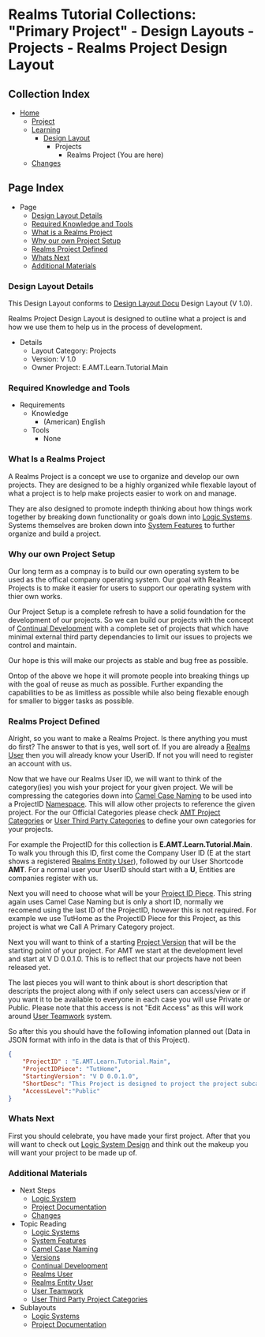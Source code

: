 [Page]:https://github.com/Ancient-Majik-Tech/Learn.Tutorial.Collections/blob/main/Design%20Layout/Project/RealmsProject_DL.md

[Page Home]:https://github.com/Ancient-Majik-Tech/Learn.Tutorial.Collections/blob/main/README.md
[Page Learn Home]:https://github.com/Ancient-Majik-Tech/Learn.Tutorial.Collections/blob/main/Learn/Learn_Home.md
[Page Project Home]:https://github.com/Ancient-Majik-Tech/Learn.Tutorial.Collections/blob/main/Project/ProjectHome.md
[Page Changes Home]:https://github.com/Ancient-Majik-Tech/Learn.Tutorial.Collections/blob/main/Changes/ChangeLog.md
[Page DL Home]:https://github.com/Ancient-Majik-Tech/Learn.Tutorial.Collections/blob/main/Design%20Layout/DesignLayouts_Home.md

[Sec WhatsNext]:https://github.com/Ancient-Majik-Tech/Learn.Tutorial.Collections/blob/main/Design%20Layout/Project/RealmsProject_DL.md#whats-next
[Sec Details]:https://github.com/Ancient-Majik-Tech/Learn.Tutorial.Collections/blob/main/Design%20Layout/Project/RealmsProject_DL.md#design-layout-details
[Sec Require]:https://github.com/Ancient-Majik-Tech/Learn.Tutorial.Collections/blob/main/Design%20Layout/Project/RealmsProject_DL.md#required-knowledge-and-tools
[Sec Desc]:https://github.com/Ancient-Majik-Tech/Learn.Tutorial.Collections/blob/main/Design%20Layout/Project/RealmsProject_DL.md#what-is-a-realms-project
[Sec Setup]:https://github.com/Ancient-Majik-Tech/Learn.Tutorial.Collections/blob/main/Design%20Layout/Project/RealmsProject_DL.md#why-our-own-project-setup
[Sec Defined]:https://github.com/Ancient-Majik-Tech/Learn.Tutorial.Collections/blob/main/Design%20Layout/Project/RealmsProject_DL.md#realms-project-defined
[Sec OtherLinks]:https://github.com/Ancient-Majik-Tech/Learn.Tutorial.Collections/blob/main/Design%20Layout/Project/RealmsProject_DL.md#additional-materials

[DL Docu DL]:https://github.com/Ancient-Majik-Tech/Learn.Tutorial.Collections/blob/main/Design%20Layout/Docu/DesignLayoutDocu_DL.md

[DL Proj Feat]:https://github.com/Ancient-Majik-Tech/Learn.Tutorial.Collections/blob/main/Design%20Layout/Project/SystemFeat_DL.md
[DL Proj System]:https://github.com/Ancient-Majik-Tech/Learn.Tutorial.Collections/blob/main/Design%20Layout/Project/LogicSystem_DL.md
[DL Proj Categories]:https://github.com/Ancient-Majik-Tech/Learn.Tutorial.Collections/blob/main/Design%20Layout/Project/AMTCategories_DL.md
[DL Proj Changes]:https://github.com/Ancient-Majik-Tech/Learn.Tutorial.Collections/blob/main/Design%20Layout/Project/Changes_DL.md
[DL Proj Docu]:link

[DL Design CamelCase]:https://github.com/Ancient-Majik-Tech/Learn.Tutorial.Collections/blob/main/Design%20Layout/Design/CamelCaseNaming_DL.md
[DL Design Namespace]:https://github.com/Ancient-Majik-Tech/Learn.Tutorial.Collections/blob/main/Design%20Layout/Design/Namespace_DL.md
[DL Design Versions]:https://github.com/Ancient-Majik-Tech/Learn.Tutorial.Collections/blob/main/Design%20Layout/Design/Versions_DL.md
[DL Design Continual]:https://github.com/Ancient-Majik-Tech/Learn.Tutorial.Collections/blob/main/Design%20Layout/Design/ContinualDevelopment_DL.md
[DL Design IDPieces]:https://github.com/Ancient-Majik-Tech/Learn.Tutorial.Collections/blob/main/Design%20Layout/Design/IDPieces_DL.md

[DL Design System]:https://github.com/Ancient-Majik-Tech/Learn.Tutorial.Collections/blob/main/Design%20Layout/Design/LogicSystemDesign_DL.md

[DL User]:https://github.com/Ancient-Majik-Tech/Learn.Tutorial.Collections/blob/main/Design%20Layout/User/RealmsUser_DL.md
[DL User Entity]:https://github.com/Ancient-Majik-Tech/Learn.Tutorial.Collections/blob/main/Design%20Layout/User/RealmsEntityUser_DL.md
[DL User Teamwork]:https://github.com/Ancient-Majik-Tech/Learn.Tutorial.Collections/blob/main/Design%20Layout/User/UserTeamwork_DL.md

[DL 3RDParty User Categories]:https://github.com/Ancient-Majik-Tech/Learn.Tutorial.Collections/blob/main/Design%20Layout/ThirdParty/UserDefinedCategories_DL.md

# Realms Tutorial Collections: "Primary Project" - Design Layouts - Projects - Realms Project Design Layout

## Collection Index

- [Home][Page Home] 
	- [Project][Page Project Home]
	- [Learning][Page Learn Home]
		- [Design Layout][Page DL Home]
			- Projects
				- Realms Project (You are here)
	- [Changes][Page Changes Home]

## Page Index

- Page
	- [Design Layout Details][Sec Details]
	- [Required Knowledge and Tools][Sec Require]
	- [What is a Realms Project][Sec Desc]
	- [Why our own Project Setup][Sec Setup]
	- [Realms Project Defined][Sec Defined]
	- [Whats Next][Sec WhatsNext]
	- [Additional Materials][Sec OtherLinks]

### Design Layout Details

This Design Layout conforms to [Design Layout Docu][DL Docu DL] Design Layout (V 1.0).

Realms Project Design Layout is designed to outline what a project is and how we use them to help us in the process of development.

- Details
	- Layout Category: Projects
	- Version: V 1.0
	- Owner Project: E.AMT.Learn.Tutorial.Main
	

### Required Knowledge and Tools

- Requirements
	- Knowledge
		- (American) English
	- Tools
		- None

### What Is a Realms Project

A Realms Project is a concept we use to organize and develop our own projects. They are designed to be a highly organized while flexable layout of what a project is to help make projects easier to work on and manage.

They are also designed to promote indepth thinking about how things work together by breaking down functionality or goals down into [Logic Systems][DL Proj System]. Systems themselves are broken down into [System Features][DL Proj Feat] to further organize and build a project.

### Why our own Project Setup

Our long term as a compnay is to build our own operating system to be used as the offical company operating system. Our goal with Realms Projects is to make it easier for users to support our operating system with thier own works.

Our Project Setup is a complete refresh to have a solid foundation for the development of our projects. So we can build our projects with the concept of [Continual Development][DL Design Continual] with a complete set of projects that which have minimal external third party dependancies to limit our issues to projects we control and maintain.

Our hope is this will make our projects as stable and bug free as possible.

Ontop of the above we hope it will promote people into breaking things up with the goal of reuse as much as possible. Further expanding the capabilities to be as limitless as possible while also being flexable enough for smaller to bigger tasks as possible.

### Realms Project Defined

Alright, so you want to make a Realms Project. Is there anything you must do first? The answer to that is yes, well sort of. If you are already a [Realms User][DL User] then you will already know your UserID. If not you will need to register an account with us.

Now that we have our Realms User ID, we will want to think of the category(ies) you wish your project for your given project. We will be compressing the categories down into [Camel Case Naming][DL Design CamelCase] to be used into a ProjectID [Namespace][DL Design Namespace]. This will allow other projects to reference the given project. For the our Official Categories please check [AMT Project Categories][DL Proj Categories] or [User Third Party Categories][DL 3RDParty User Categories] to define your own categories for your projects.

For example the ProjectID for this collection is **E.AMT.Learn.Tutorial.Main**. To walk you through this ID, first come the Company User ID (E at the start shows a registered [Realms Entity User][DL User Entity]), followed by our User Shortcode **AMT**. For a normal user your UserID should start with a **U**, Entities are companies register with us.

Next you will need to choose what will be your [Project ID Piece][DL Design IDPieces]. This string again uses Camel Case Naming but is only a short ID, normally we recomend using the last ID of the ProjectID, however this is not required. For example we use TutHome as the ProjectID Piece for this Project, as this project is what we Call A Primary Category project.

Next you will want to think of a starting [Project Version][DL Design Versions] that will be the starting point of your project. For AMT we start at the development level and start at V D 0.0.1.0. This is to reflect that our projects have not been released yet.

The last pieces you will want to think about is short description that descripts the project along with if only select users can access/view or if you want it to be available to everyone in each case you will use Private or Public. Please note that this access is not "Edit Access" as this will work around [User Teamwork][DL User Teamwork] system.

So after this you should have the following infomation planned out (Data in JSON format with info in the data is that of this Project).

```json
{
	"ProjectID" : "E.AMT.Learn.Tutorial.Main",
	"ProjectIDPiece": "TutHome",
	"StartingVersion": "V D 0.0.1.0",
	"ShortDesc": "This Project is designed to project the project subcategory [Tutorial] of the [Learn] category to make our projects much cleaner and easier to understand and use",
	"AccessLevel":"Public"
}
```

### Whats Next

First you should celebrate, you have made your first project. After that you will want to check out [Logic System Design][DL Design System] and think out the makeup you will want your project to be made up of.

### Additional Materials

- Next Steps
	- [Logic System][DL Proj System]
	- [Project Documentation][DL Proj Docu]
	- [Changes][DL Proj Changes]
- Topic Reading
	- [Logic Systems][DL Proj System]
	- [System Features][DL Proj Feat]
	- [Camel Case Naming][DL Design CamelCase]
	- [Versions][DL Design Versions]
	- [Continual Development][DL Design Continual]
	- [Realms User][DL User]
	- [Realms Entity User][DL User Entity]
	- [User Teamwork][DL User Teamwork]
	- [User Third Party Project Categories][DL 3RDParty User Categories]
- Sublayouts
	- [Logic Systems][DL Proj System]
	- [Project Documentation][DL Proj Docu]